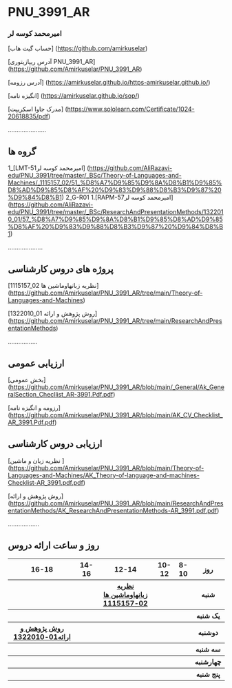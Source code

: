 # PNU_3991_AR
### امیرمحمد کوسه لر
[حساب گیت هاب]
(https://github.com/amirkuselar)

[آدرس ریپازیتوری PNU_3991_AR]
(https://github.com/Amirkuselar/PNU_3991_AR)

[آدرس رزومه]
(https://amirkuselar.github.io/https-amirkuselar.github.io/)

[انگیزه نامه]
(https://amirkuselar.github.io/sop/)

[مدرک جاوا اسکریپت]
(https://www.sololearn.com/Certificate/1024-20618835/pdf)

......................


## گروه ها
1_[LMT-51امیرمحمد کوسه لر]
(https://github.com/AliRazavi-edu/PNU_3991/tree/master/_BSc/Theory-of-Languages-and-Machines/_1115157_02/51_%D8%A7%D9%85%D9%8A%D8%B1%D9%85%D8%AD%D9%85%D8%AF%20%D9%83%D9%88%D8%B3%D9%87%20%D9%84%D8%B1)
2_G-R01
1.[RAPM-57امیرمحمد کوسه لر]
(https://github.com/AliRazavi-edu/PNU_3991/tree/master/_BSc/ResearchAndPresentationMethods/1322010_01/57_%D8%A7%D9%85%D9%8A%D8%B1%D9%85%D8%AD%D9%85%D8%AF%20%D9%83%D9%88%D8%B3%D9%87%20%D9%84%D8%B1)

....................

## پروژه های  دروس کارشناسی

[1115157_02 نظريه زبانهاوماشين ها]
(https://github.com/Amirkuselar/PNU_3991_AR/tree/main/Theory-of-Languages-and-Machines)

[1322010_01 روش پژوهش و ارائه]
(https://github.com/Amirkuselar/PNU_3991_AR/tree/main/ResearchAndPresentationMethods)

.................

## ارزیابی عمومی
[بخش عمومی]
(https://github.com/Amirkuselar/PNU_3991_AR/blob/main/_General/Ak_GeneralSection_Checllist_AR-3991.Pdf.pdf)

[رزومه و انگیزه نامه]
(https://github.com/Amirkuselar/PNU_3991_AR/blob/main/AK_CV_Checklist_AR_3991.Pdf.pdf)

## ارزیابی دروس کارشناسی 
[نظریه زبان و ماشین ]
(https://github.com/Amirkuselar/PNU_3991_AR/blob/main/Theory-of-Languages-and-Machines/AK_Theory-of-language-and-machines-Checklist-AR_3991.pdf.pdf)

[روش پژوهش و ارائه]
(https://github.com/Amirkuselar/PNU_3991_AR/blob/main/ResearchAndPresentationMethods/AK_ResearchAndPresentationMethods-AR_3991.pdf.pdf)

..................



## روز و ساعت ارائه دروس

<table style="width:100%">
  <tr>
    <th >16-18</th>
    <th >14-16</th>
    <th >12-14</th>
    <th>10-12</th>
    <th>8-10</th>
    <th>روز</th>
   </tr>
  <tr>
    <th ></th>
    <th ><a </a></th>
    <th ><a href="https://github.com/AliRazavi-edu/PNU_3991/tree/master/_BSc/Theory-of-Languages-and-Machines" >نظريه زبانهاوماشين ها 02-1115157</a></th>
    <th></th>
    <th></th>
    <th>شنبه</th>
  </tr>
   <tr>
    <th ></th>
    <th ></th>
    <th></th>
    <th></th>
    <th ></th>
    <th>یک شنبه</th>
  </tr>
   <tr>
     <th ><a href="https://github.com/AliRazavi-edu/PNU_3991/tree/master/_BSc/ResearchAndPresentationMethods">روش پژوهش و ارائه01-1322010</a> </th>
     <th ><a </a></th>
     <th><a </a></th>
     <th><a </a></th>
    <th ></th>   
    <th>دوشنبه</th>
  </tr>
   <tr>
    <th ></th>
    <th ></th>
    <th></th>
    <th></th>
    <th ></th>
    <th>سه شنبه</th>
  </tr>
   <tr>
    <th ></th>
    <th ></th>
    <th></th>
    <th></th>
     <th ><a </a></th>
    <th>چهارشنبه</th>
  </tr>
   <tr>
    <th ></th>
     <th ><a  </a></th>
     <th ><a </a></th>
     <th><a  </a></th>
    <th><a </a></th>
    <th>پنج شنبه</th>
  </tr>
</table>
